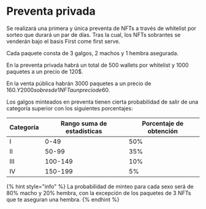 # Preventa privada

Se realizará una primera y única preventa de NFTs a través de whitelist por sorteo que durará un par de días. Tras la cual, los NFTs sobrantes se venderán bajo el basis First come first serve.

Cada paquete consta de 3 galgos, 2 machos y 1 hembra asegurada.

En la preventa privada habrá un total de 500 wallets por whitelist y 1000 paquetes a un precio de 120$.

En la venta pública habrán 3000 paquetes a un precio de 160$. Y 2000 sobres de 1 NFT a un precio de 60$.

Los galgos minteados en preventa tienen cierta probabilidad de salir de una categoría superior con los siguientes porcentajes:

| Categoría | Rango suma de estadísticas | Porcentaje de obtención |
| --------- | -------------------------- | ----------------------- |
| I         | 0-49                       | 50%                     |
| II        | 50-99                      | 35%                     |
| III       | 100-149                    | 10%                     |
| IV        | 150-199                    | 5%                      |

{% hint style="info" %}
La probabilidad de minteo para cada sexo será de 80% macho y 20% hembra, con la excepción de los paquetes de 3 NFTs que te aseguran una hembra.
{% endhint %}

